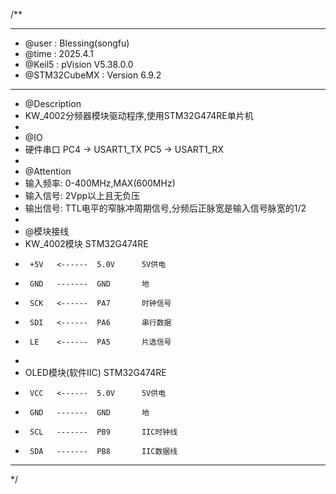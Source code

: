 /**
  ******************************************************************************
  * @user           : Blessing(songfu)
  * @time           : 2025.4.1
  * @Keil5          : pVision V5.38.0.0
  * @STM32CubeMX    : Version 6.9.2
  ******************************************************************************
  * @Description
  * KW_4002分频器模块驱动程序,使用STM32G474RE单片机
  *
  * @IO
  * 硬件串口            PC4 -> USART1_TX  PC5 -> USART1_RX
  *
  * @Attention
  * 输入频率: 0-400MHz,MAX(600MHz)
  * 输入信号: 2Vpp以上且无负压
  * 输出信号: TTL电平的窄脉冲周期信号,分频后正脉宽是输入信号脉宽的1/2
  *
  * @模块接线
  * KW_4002模块       STM32G474RE
  *      +5V   <------  5.0V      5V供电
  *      GND   -------  GND       地
  *      SCK   <------  PA7       时钟信号
  *      SDI   <------  PA6       串行数据
  *      LE    <------  PA5       片选信号
  *
  * OLED模块(软件IIC)  STM32G474RE
  *      VCC   <------  5.0V      5V供电
  *      GND   -------  GND       地
  *      SCL   -------  PB9       IIC时钟线
  *      SDA   -------  PB8       IIC数据线
  ******************************************************************************
  */
